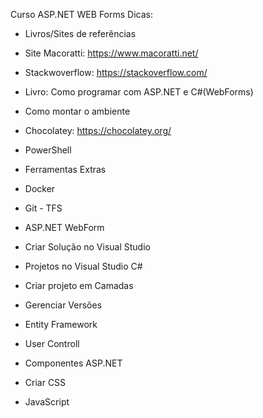Curso ASP.NET WEB Forms Dicas:
- Livros/Sites de referências
 - Site Macoratti: https://www.macoratti.net/
 - Stackwoverflow: https://stackoverflow.com/
 - Livro: Como programar com ASP.NET e C#(WebForms)

- Como montar o ambiente
 - Chocolatey: https://chocolatey.org/ 
 - PowerShell

- Ferramentas Extras
 - Docker
 - Git - TFS
- ASP.NET WebForm
 - Criar Solução no Visual Studio
 - Projetos no Visual Studio C#
 - Criar projeto em Camadas
 - Gerenciar Versões
 - Entity Framework
 - User Controll
 - Componentes ASP.NET
 - Criar CSS
 - JavaScript